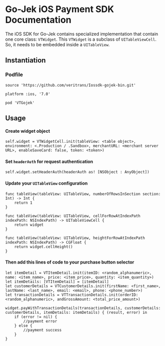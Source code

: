 # Go-Jek iOS Payment SDK Documentation

The iOS SDK for Go-Jek contains specialized implementation that contain one core class: `VTWidget`. This `VTWidget` is a subclass of `UITableViewCell`. So, it needs to be embedded inside a `UITableView`.


## Instantiation

### Podfile
```
source 'https://github.com/veritrans/Iossdk-gojek-bin.git'

platform :ios, '7.0'

pod 'VTGojek'
```

## Usage

#### Create widget object

```
self.widget = VTWidgetCell.init(tableView: <table object>, environment: <.Production / .Sandbox>, merchantURL: <merchant server URL>, enableSaveCard: false, token: <token>)
```

#### Set `headerAuth` for request authentication

```
self.widget.setHeaderAuth(headerAuth as! [NSObject : AnyObject])
```

#### Update your `UITableView` configuration

```
func tableView(tableView: UITableView, numberOfRowsInSection section: Int) -> Int {
    return 1
}
    
func tableView(tableView: UITableView, cellForRowAtIndexPath indexPath: NSIndexPath) -> UITableViewCell {
    return widget
}
    
func tableView(tableView: UITableView, heightForRowAtIndexPath indexPath: NSIndexPath) -> CGFloat {
    return widget.cellHeight()
}
``` 

#### Then add this lines of code to your purchase button selector

```
let itemDetail = VTItemDetail.init(itemID: <random_alphanumeric>, name: <item_name>, price: <item_price>, quantity: <item_quantity>)
let itemDetails: [VTItemDetail] = [itemDetail]
let customerDetails = VTCustomerDetails.init(firstName: <first_name>, lastName: <last_name>, email: <email>, phone: <phone_number>)    
let transactionDetails = VTTransactionDetails.init(orderID: <random_alphanumeric>, andGrossAmount: <total_price_amount>)
        
widget.payWithTransactionDetails(transactionDetails, customerDetails: customerDetails, itemDetails: itemDetails) { (result, error) in
    if (error != nil) {
        //payment error
    } else {
        //payment success
    }
}

```
